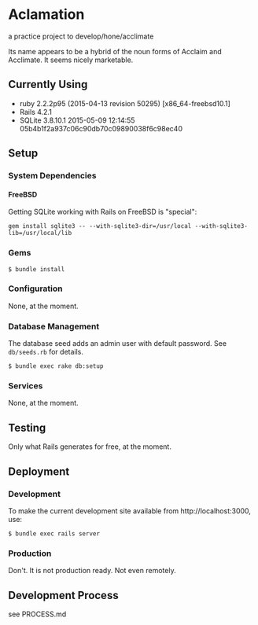 # Aclamation

a practice project to develop/hone/acclimate

Its name appears to be a hybrid of the noun forms of Acclaim and Acclimate.  It
seems nicely marketable.

## Currently Using

* ruby 2.2.2p95 (2015-04-13 revision 50295) [x86_64-freebsd10.1]
* Rails 4.2.1
* SQLite 3.8.10.1 2015-05-09 12:14:55 05b4b1f2a937c06c90db70c09890038f6c98ec40


## Setup

### System Dependencies

#### FreeBSD

Getting SQLite working with Rails on FreeBSD is "special":

    gem install sqlite3 -- --with-sqlite3-dir=/usr/local --with-sqlite3-lib=/usr/local/lib


### Gems

    $ bundle install

### Configuration

None, at the moment.


### Database Management

The database seed adds an admin user with default password.  See `db/seeds.rb`
for details.

    $ bundle exec rake db:setup


### Services

None, at the moment.


## Testing

Only what Rails generates for free, at the moment.


## Deployment

### Development

To make the current development site available from http://localhost:3000, use:

    $ bundle exec rails server

### Production

Don't.  It is not production ready.  Not even remotely.


## Development Process

see PROCESS.md
